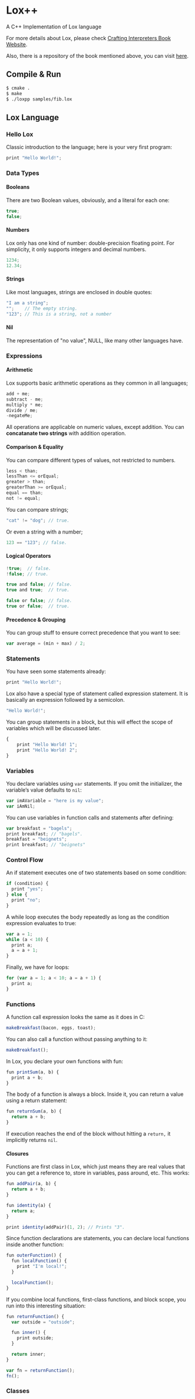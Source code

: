 # Lox++

A C++ Implementation of Lox language

For more details about Lox, please check [Crafting Interpreters Book Website](https://craftinginterpreters.com/).

Also, there is a repository of the book mentioned above, you can visit [here](https://github.com/munificent/craftinginterpreters).

## Compile & Run

```bash
$ cmake .
$ make
$ ./loxpp samples/fib.lox
```

## Lox Language

### Hello Lox

Classic introduction to the language; here is your very first program:

```c
print "Hello World!";
```

### Data Types

#### Booleans

There are two Boolean values, obviously, and a literal for each one:

```c
true;
false;
```

#### Numbers

Lox only has one kind of number: double-precision floating point. For simplicity, it only supports integers and decimal numbers.

```c
1234;
12.34;
```

#### Strings

Like most languages, strings are enclosed in double quotes:

```c
"I am a string";
"";    // The empty string.
"123"; // This is a string, not a number
```

#### Nil

The representation of "no value", NULL, like many other languages have.

### Expressions

#### Arithmetic

Lox supports basic arithmetic operations as they common in all languages;

```c
add + me;
subtract - me;
multiply * me;
divide / me;
-negateMe;
```

All operations are applicable on numeric values, except addition. You can <b>concatanate two strings</b> with addition operation.

#### Comparison & Equality

You can compare different types of values, not restricted to numbers. 

```c
less < than;
lessThan <= orEqual;
greater > than;
greaterThan >= orEqual;
equal == than;
not != equal;
```

You can compare strings;

```c
"cat" != "dog"; // true.
```

Or even a string with a number;

```c
123 == "123"; // false.
```

#### Logical Operators

```c
!true;  // false.
!false; // true.
```

```c
true and false; // false.
true and true;  // true.
```

```c
false or false; // false.
true or false;  // true.
```

#### Precedence & Grouping

You can group stuff to ensure correct precedence that you want to see:

```javascript
var average = (min + max) / 2;
```

### Statements

You have seen some statements already:

```javascript
print "Hello World!";
```

Lox also have a special type of statement called expression statement. It is basically an expression followed by a semicolon.

```javascript
"Hello World!";
```

You can group statements in a block, but this will effect the scope of variables which will be discussed later.

```javascript
{
    print "Hello World! 1";
    print "Hello World! 2";
}
```

### Variables

You declare variables using <code>var</code> statements. If you omit the initializer, the variable’s value defaults to <code>nil</code>:

```javascript
var imAVariable = "here is my value";
var iAmNil;
```

You can use variables in function calls and statements after defining:

```javascript
var breakfast = "bagels";
print breakfast; // "bagels".
breakfast = "beignets";
print breakfast; // "beignets"
```

### Control Flow

An if statement executes one of two statements based on some condition:

```javascript
if (condition) {
  print "yes";
} else {
  print "no";
}
```

A while loop executes the body repeatedly as long as the condition expression evaluates to true:

```javascript
var a = 1;
while (a < 10) {
  print a;
  a = a + 1;
}
```

Finally, we have for loops:

```javascript
for (var a = 1; a < 10; a = a + 1) {
  print a;
}
```

### Functions

A function call expression looks the same as it does in C:

```javascript
makeBreakfast(bacon, eggs, toast);
```

You can also call a function without passing anything to it:

```javascript
makeBreakfast();
```

In Lox, you declare your own functions with fun:

```javascript
fun printSum(a, b) {
  print a + b;
}
```

The body of a function is always a block. Inside it, you can return a value using a return statement:

```javascript
fun returnSum(a, b) {
  return a + b;
}
```

If execution reaches the end of the block without hitting a <code>return,</code> it implicitly returns <code>nil</code>.

#### Closures

Functions are first class in Lox, which just means they are real values that you can get a reference to, store in variables, pass around, etc. This works:

```javascript
fun addPair(a, b) {
  return a + b;
}

fun identity(a) {
  return a;
}

print identity(addPair)(1, 2); // Prints "3".
```

Since function declarations are statements, you can declare local functions inside another function:

```javascript
fun outerFunction() {
  fun localFunction() {
    print "I'm local!";
  }

  localFunction();
}
```

If you combine local functions, first-class functions, and block scope, you run into this interesting situation:

```javascript
fun returnFunction() {
  var outside = "outside";

  fun inner() {
    print outside;
  }

  return inner;
}

var fn = returnFunction();
fn();
```

### Classes


